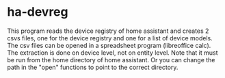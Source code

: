 # ha-devreg

This program reads the device registry of home assistant and creates 2 csvs files, one for the device registry and one for a list of device models. The csv files can be opened in a spreadsheet program (libreoffice calc). The extraction is done on device level, not on entity level.
Note that it must be run from the home directory of home assistant. Or you can change the path in the "open" functions to point to the correct directory.
